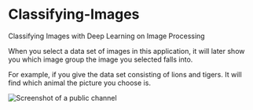 # Classifying-Images
Classifying Images with Deep Learning on Image Processing



When you select a data set of images in this application, it will later show you which image group the image you selected falls into.

For example, if you give the data set consisting of lions and tigers. It will find which animal the picture you choose is.

![Screenshot of a public channel](https://i.hizliresim.com/ja065d5.png)
